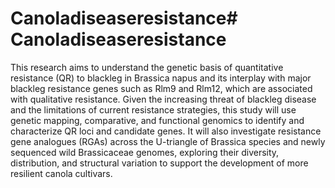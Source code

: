 # Canoladiseaseresistance# Canoladiseaseresistance
This research aims to understand the genetic basis of quantitative resistance (QR) to blackleg in Brassica napus and its interplay with major blackleg resistance genes such as Rlm9 and Rlm12, which are associated with qualitative resistance. Given the increasing threat of blackleg disease and the limitations of current resistance strategies, this study will use genetic mapping, comparative, and functional genomics to identify and characterize QR loci and candidate genes. It will also investigate resistance gene analogues (RGAs) across the U-triangle of Brassica species and newly sequenced wild Brassicaceae genomes, exploring their diversity, distribution, and structural variation to support the development of more resilient canola cultivars.